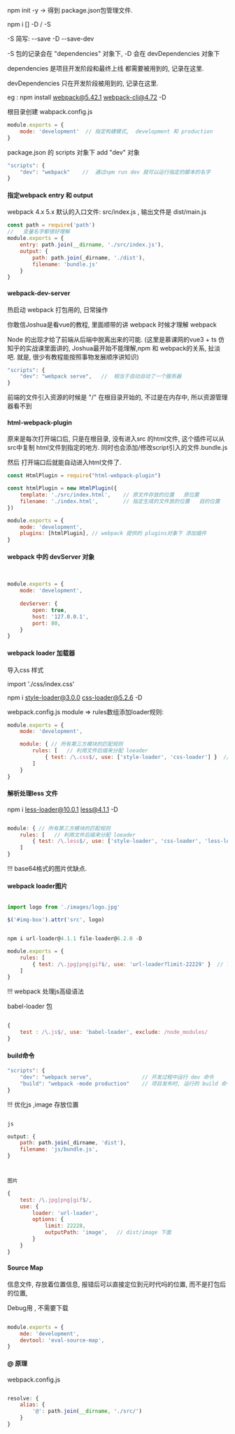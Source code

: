 npm init -y  -> 得到 package.json包管理文件.

npm i [] -D  / -S 

-S 简写: --save
-D  --save-dev

-S 包的记录会在 "dependencies" 对象下, -D 会在 devDependencies 对象下

dependencies 是项目开发阶段和最终上线 都需要被用到的, 记录在这里.

devDependencies 只在开发阶段被用到的, 记录在这里. 

eg : npm install webpack@5.42.1 webpack-cli@4.72 -D


根目录创建 wabpack.config.js
```js
module.exports = {
    mode: 'development'  // 指定构建模式,  development 和 production 
}
```

package.json 的 scripts 对象下 add  "dev" 对象

```js
"scripts": {
    "dev": "webpack"    //  通过npm run dev 就可以运行指定的脚本的名字 
}
```

#### 指定webpack entry 和 output

webpack 4.x 5.x 默认的入口文件: src/index.js , 输出文件是 dist/main.js

```js
const path = require('path')
//   变量名字都很好理解
module.exports = {
    entry: path.join(__dirname, './src/index.js'),
    output: {
        path: path.join(_dirname, './dist'),
        filename: 'bundle.js'
    }
}

```

#### webpack-dev-server

热启动 webpack 打包用的, 日常操作

你敢信Joshua是看vue的教程, 里面顺带的讲 webpack 时候才理解 webpack 

Node 的出现才给了前端从后端中脱离出来的可能.  (这里是慕课网的vue3 + ts 仿知乎的实战课里面讲的, Joshua最开始不能理解,npm 和 webpack的关系, 扯淡吧. 就是, 很少有教程能按照事物发展顺序讲知识)

```js
"scripts": {
    "dev": "webpack serve",   //  相当于自动自动了一个服务器
}
```

前端的文件引入资源的时候是 "/" 在根目录开始的, 不过是在内存中, 所以资源管理器看不到



#### html-webpack-plugin

原来是每次打开端口后, 只是在根目录, 没有进入src 的html文件,  这个插件可以从src中复制 html文件到指定的地方.
同时也会添加/修改script引入的文件.bundle.js

然后 打开端口后就能自动进入html文件了.


```js
const HtmlPlugin = require("html-webpack-plugin")

const htmlPlugin = new HtmlPlugin({
    template: './src/index.html',    // 原文件存放的位置   原位置
    filename: './index.html',        // 指定生成的文件放的位置   目的位置
})

module.exports = {
    mode: 'development',
    plugins: [htmlPlugin], // webpack 提供的 plugins对象下 添加插件
}

```

#### webpack 中的 devServer 对象


```js


module.exports = {
    mode: 'development',
    
    devServer: {
        open: true,
        host: '127.0.0.1',
        port: 80,
    }
}

```

#### webpack loader 加载器

 
导入css 样式

import './css/index.css'

npm i style-loader@3.0.0 css-loader@5.2.6 -D

webpack.config.js  module => rules数组添加loader规则:

```js
module.exports = {
    mode: 'development',

    module: { // 所有第三方模块的匹配规则
        rules: [   // 利用文件后缀来分配 loeader
            { test: /\.css$/, use: ['style-loader', 'css-loader'] }  // test表示匹配的文件类型, use表示对应调用的loader
        ]
    }
}
```

#### 解析处理less 文件

npm i less-loader@10.0.1 less@4.1.1 -D

```js

module: { // 所有第三方模块的匹配规则
    rules: [   // 利用文件后缀来分配 loeader
        { test: /\.less$/, use: ['style-loader', 'css-loader', 'less-loader'] }
    ]
}

```

!!! base64格式的图片优缺点. 


#### webpack  loader图片

```js

import logo from './images/logo.jpg'

$('#img-box').attr('src', logo)


```

```js

npm i url-loader@4.1.1 file-loader@6.2.0 -D

module.exports = {
    rules: [
        { test: /\.jpg|png|gif$/, use: 'url-loader?limit-22229' }  // limit 限制大小, 是否转成base64
    ]
}
```

!!! webpack 处理js高级语法

babel-loader 包

```js

{
    test : /\.js$/, use: 'babel-loader', exclude: /node_modules/ 
}

```

#### build命令

```js
"scripts": {
    "dev": "webpack serve",                // 开发过程中运行 dev 命令
    "build": "webpack -mode production"    // 项目发布时, 运行的 build 命令  , 原理就是执行命令时候附带参数 覆盖mode 参数 
}
```

!!! 优化js ,image 存放位置


```js

js

output: {
    path: path.join(_dirname, 'dist'),
    filename: 'js/bundle.js',
}



图片

{
    test: /\.jpg|png|gif$/,
    use: {
        loader: 'url-loader',
        options: {
            limit: 22228,
            outputPath: 'image',   // dist/image 下面
        }
    }
}

```

#### Source Map 

信息文件, 存放着位置信息, 报错后可以直接定位到元时代吗的位置, 而不是打包后的位置, 

Debug用   , 不需要下载


```js

module.exports = {
    mde: 'development',
    devtool: 'eval-source-map',
}

```


#### @ 原理

webpack.config.js

```js

resolve: {
    alias: {
        '@': path.join(__dirname, './src/')
    }
}


```



